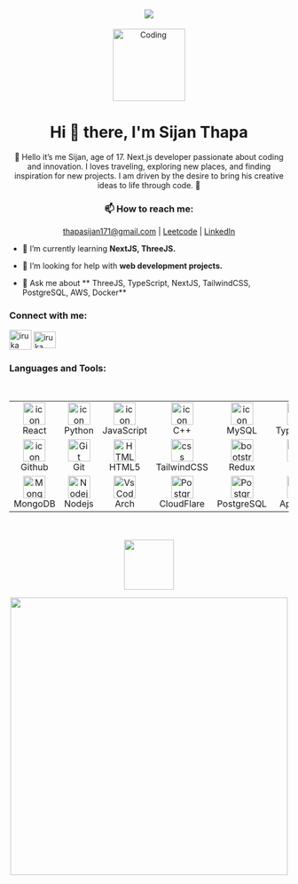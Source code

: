<h1 align="center">
<img src="https://readme-typing-svg.herokuapp.com/?color=FFFFFF&height=18&width=340&vCenter=true&lines=Welcome+To+My+GITHUB+Profile..." > </h1>

<p align="center"><img alt="Coding" width="130" src="https://media.tenor.com/cc-T0Kgd5ugAAAAi/pikapikapika.gif"></p>

<h1 align="center">Hi 👋 there, I'm Sijan Thapa</h1>

<p align="center">🚀 Hello it’s me Sijan, age of 17. Next.js developer passionate about coding and innovation. I loves traveling, exploring new places, and finding inspiration for new projects. I am driven by the desire to bring his creative ideas to life through code. 🚀</p>

<h3 align="center">📫 How to reach me:</h3>
<p align="center">
  <a href="mailto:thapasijan171@gmail.com">thapasijan171@gmail.com</a> |
  <a href="https://www.leetcode.com/thapasijan171">Leetcode</a> |
  <a href="https://linkedin.com/in/sijanthapa">LinkedIn</a>
</p>

- 🌱 I’m currently learning **NextJS, ThreeJS.**

- 🤝 I’m looking for help with **web development projects.**

- 💬 Ask me about ** ThreeJS, TypeScript, NextJS, TailwindCSS, PostgreSQL, AWS, Docker**


<h3 align="left">Connect with me:</h3>
<p align="left">
<a href="https://www.linkedin.com/in/sijanthapa" target="blank"><img align="center" src="https://img.icons8.com/?size=48&id=xuvGCOXi8Wyg&format=png" alt="iruka" height="36" width="40"></a>
<a href="https://www.instagram.com/sijanthapa171" target="blank"><img align="center" src="https://raw.githubusercontent.com/rahuldkjain/github-profile-readme-generator/master/src/images/icons/Social/instagram.svg" alt="iruka" height="30" width="40" /></a>
</p>

<h3 align="left">Languages and Tools:</h3>

<table>
<div style="display: flex; align-items: flex-start; align: center">
<table align="center">
  <tr>
    <td align="center" width="96">
        <img src="https://techstack-generator.vercel.app/react-icon.svg" alt="icon" width="40" height="40" />
      <br>React
    </td>
    <td align="center" width="96">
      <a href="https://www.python.org/">
        <img src="https://techstack-generator.vercel.app/python-icon.svg" alt="icon" width="40" height="40" />
      </a>
      <br>Python
    </td>
    <td align="center" width="96">
        <img src="https://techstack-generator.vercel.app/js-icon.svg" alt="icon" width="40" height="40" />
      <br>JavaScript
    </td>
    <td align="center" width="96">
        <img src="https://techstack-generator.vercel.app/cpp-icon.svg" alt="icon" width="40" height="40" />
      <br>C++
    </td>
    <td align="center" width="96">
        <img src="https://techstack-generator.vercel.app/mysql-icon.svg" alt="icon" width="40" height="40" />
      <br>MySQL
    </td>
    <td align="center" width="96">
        <img src="https://techstack-generator.vercel.app/ts-icon.svg" alt="icon" width="40" height="40" />
      <br>TypeScript
    </td>
    <td align="center" width="96">
        <img src="https://techstack-generator.vercel.app/aws-icon.svg" alt="icon" width="40" height="40" />
      <br>AWS
    </td>
    <td align="center" width="96">
        <img src="https://techstack-generator.vercel.app/java-icon.svg" alt="icon" width="40" height="40" />
      <br>Java
    </td>
  </tr>
  <tr>
    <td align="center" width="96">
        <img src="https://techstack-generator.vercel.app/github-icon.svg" alt="icon" width="40" height="40" />
      <br>Github
    </td>
    <td align="center" width="96"> 
        <img src="https://user-images.githubusercontent.com/25181517/192108372-f71d70ac-7ae6-4c0d-8395-51d8870c2ef0.png" width="40" height="40" alt="Git" />
      <br>Git
    </td>
    <td align="center"  width="96">
        <img src="https://skillicons.dev/icons?i=html" width="40" height="40" alt="HTML5" />
      <br>HTML5
    </td>
    <td align="center" width="96">
        <img src="https://skillicons.dev/icons?i=tailwind" width="40" height="40" alt="css" />
      <br>TailwindCSS
    </td>
    <td align="center"  width="96">
        <img src="https://skillicons.dev/icons?i=redux" width="40" height="40" alt="bootstrap" />
      <br>Redux
    </td>
    <td align="center" width="96">
        <img src="https://skillicons.dev/icons?i=next"width="40" height="40" alt="jQuery" />
      <br>Next
    </td>
    <td align="center" width="96">
        <img src="https://skillicons.dev/icons?i=bun"width="40" height="40" alt="jQuery" />
      <br>Bun
    </td>
    <td align="center" width="96">
        <img src="https://skillicons.dev/icons?i=express"width="40" height="40" alt="jQuery" />
      <br>Express
    </td>
  </tr>
 <tr>
      <td align="center" width="96">
        <img src="https://skillicons.dev/icons?i=mongodb" width="40" height="40" alt="MongoDB" />
      <br>MongoDB
    </td>
        <td align="center" width="96">
        <img src="https://skillicons.dev/icons?i=nodejs" width="40" height="40" alt="Nodejs" />
      <br>Nodejs
      </td>
      </td>
            <td align="center" width="96">
        <img src="https://skillicons.dev/icons?i=arch" width="40" height="40" alt="VsCode" />
      <br>Arch
    </td>
              <td align="center" width="96">
        <img src="https://skillicons.dev/icons?i=cloudflare" width="40" height="40" alt="PostgreSQL" />
      <br>CloudFlare
    <td align="center" width="96">
        <img src="https://skillicons.dev/icons?i=postgres" width="40" height="40" alt="PostgreSQL" />
      <br>PostgreSQL
    </td>
  <td align="center" width="96">
        <img src="https://skillicons.dev/icons?i=appwrite" width="40" height="40" alt="tailwind" />
      <br>Appwrite
    </td>
  <td align="center" width="96">
        <img src="https://techstack-generator.vercel.app/docker-icon.svg" width="40" height="40" alt="docker" />
      <br>Docker
    </td>
  <td align="center" width="96">
        <img src="https://skillicons.dev/icons?i=postman"width="40" height="40" alt="jQuery" />
      <br>Postman
    </td>
 </tr>
</table>
<br><br>
</table>

<img src="https://media.tenor.com/tQCbROIO5cQAAAAi/pikachu-pokemon.gif" width="90" style="display: block; margin: 0 auto;">

<p align="center"><img src="https://media.tenor.com/F2Dqh4ytF9UAAAAi/pikapikapika.gif" width="500px" style="display: block; margin: 0 auto;"></p>
